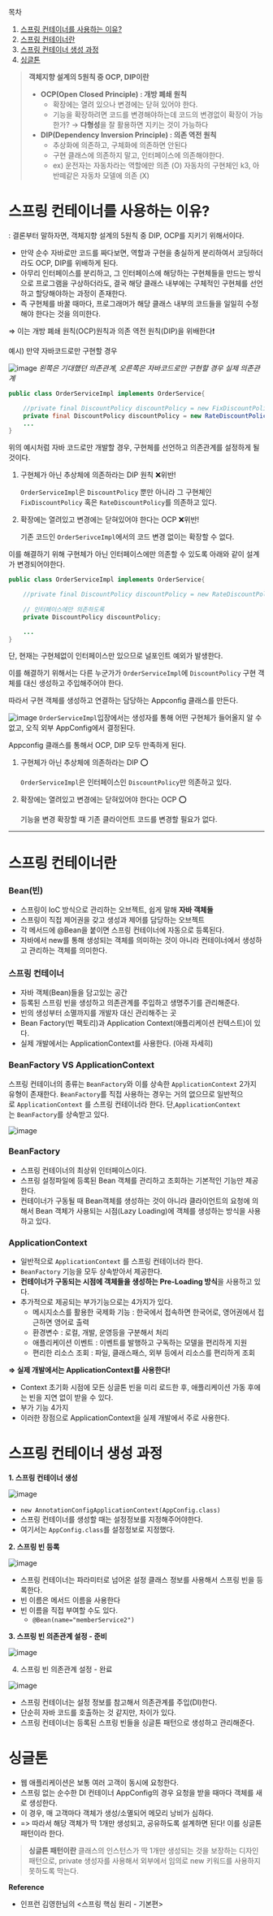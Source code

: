 목차
1. [스프링 컨테이너를 사용하는 이유?](#스프링-컨테이너를-사용하는-이유?)
2. [스프링 컨테이너란](#스프링-컨테이너란)
3. [스프링 컨테이너 생성 과정](#스프링-컨테이너-생성-과정)
4. [싱글톤](#싱글톤)


>  **객체지향 설계의 5원칙 중 **OCP, DIP**이란**
>
>- **OCP(Open Closed Principle) : 개방 폐쇄 원칙**
>    - 확장에는 열려 있으나 변경에는 닫혀 있어야 한다.
>    - 기능을 확장하려면 코드를 변경해야하는데 코드의 변경없이 확장이 가능한가? → **다형성**을 잘 활용하면 지키는 것이 가능하다
>- **DIP(Dependency Inversion Principle) : 의존 역전 원칙**
>    - 추상화에 의존하고, 구체화에 의존하면 안된다
>    - 구현 클래스에 의존하지 말고, 인터페이스에 의존해야한다.
>    - ex) 운전자는 자동차라는 역할에만 의존 (O)
>      자동차의 구현체인 k3, 아반떼같은 자동차 모델에 의존 (X)
    

# 스프링 컨테이너를 사용하는 이유?

: 결론부터 말하자면, 객체지향 설계의 5원칙 중 DIP, OCP를 지키기 위해서이다.

- 만약 순수 자바로만 코드를 짜다보면, 역할과 구현을 충실하게 분리하여서 코딩하더라도 OCP, DIP를 위배하게 된다.
- 아무리 인터페이스를 분리하고, 그 인터페이스에 해당하는 구현체들을 만드는 방식으로 프로그램을 구상하더라도, 결국 해당 클래스 내부에는 구체적인 구현체를 선언하고 할당해야하는 과정이 존재한다.
- 즉 구현체를 바꿀 때마다, 프로그래머가 해당 클래스 내부의 코드들을 일일히 수정해야 한다는 것을 의미한다.

⇒ 이는 개방 폐쇄 원칙(OCP)원칙과 의존 역전 원칙(DIP)을 위배한다❗

예시) 만약 자바코드로만 구현할 경우

![image](https://user-images.githubusercontent.com/77563814/178150492-a12b775b-881f-4f3e-a8a2-fa3f725496ad.png)
*왼쪽은 기대했던 의존관계, 오른쪽은 자바코드로만 구현할 경우 실제 의존관계*

```java
public class OrderServiceImpl implements OrderService{

    //private final DiscountPolicy discountPolicy = new FixDiscountPolicy();
    private final DiscountPolicy discountPolicy = new RateDiscountPolicy();
	...
}
```

위의 예시처럼 자바 코드로만 개발할 경우, 구현체를 선언하고 의존관계를 설정하게 될 것이다.

1. 구현체가 아닌 추상체에 의존하라는 DIP 원칙 ❌위반!
    
    `OrderServiceImpl`은 `DiscountPolicy` 뿐만 아니라 
    그 구현체인 `FixDiscountPolicy` 혹은 `RateDiscountPolicy`를 의존하고 있다.
    
2. 확장에는 열려있고 변경에는 닫혀있어야 한다는 OCP ❌위반!
    
    기존 코드인 `OrderSerivceImpl`에서의 코드 변경 없이는 확장할 수 없다.
    

이를 해결하기 위해 구현체가 아닌 인터페이스에만 의존할 수 있도록 아래와 같이 설계가 변경되어야한다. 

```java
public class OrderServiceImpl implements OrderService{

    //private final DiscountPolicy discountPolicy = new RateDiscountPolicy();
    
    // 인터페이스에만 의존하도록
    private DiscountPolicy discountPolicy;

  	...
}
```

단, 현재는 구현체없이 인터페이스만 있으므로 널포인트 예외가 발생한다. 

이를 해결하기 위해서는 다른 누군가가 `OrderServiceImpl`에 `DiscountPolicy` 구현 객체를 대신 생성하고 주입해주어야 한다.

따라서 구현 객체를 생성하고 연결하는 담당하는 Appconfig 클래스를 만든다.


![image](https://user-images.githubusercontent.com/77563814/178150717-527a3879-a801-413e-9630-c53896eee350.png)
`OrderServiceImpl`입장에서는 생성자를 통해 어떤 구현체가 들어올지 알 수 없고, 오직 외부 AppConfig에서 결정된다.

Appconfig 클래스를 통해서 OCP, DIP 모두 만족하게 된다.

1. 구현체가 아닌 추상체에 의존하라는 DIP  ⭕
    
    `OrderServiceImpl`은 인터페이스인 `DiscountPolicy`만 의존하고 있다.
    
2. 확장에는 열려있고 변경에는 닫혀있어야 한다는 OCP ⭕
    
    기능을 변경 확장할 때 기존 클라이언트 코드를 변경할 필요가 없다.
    
    
    
 -------
# 스프링 컨테이너란
 
 ### Bean(빈)

- 스프링이 IoC 방식으로 관리하는 오브젝트, 쉽게 말해 **자바 객체들**
- 스프링이 직접 제어권을 갖고 생성과 제어를 담당하는 오브젝트
- 각 메서드에 @Bean을 붙이면 스프링 컨테이너에 자동으로 등록된다.
- 자바에서 new를 통해 생성되는 객체를 의미하는 것이 아니라 컨테이너에서 생성하고 관리하는 객체를 의미한다.

### 스프링 컨테이너

- 자바 객체(Bean)들을 담고있는 공간
- 등록된 스프링 빈을 생성하고 의존관계를 주입하고 생명주기를 관리해준다.
- 빈의 생성부터 소멸까지를 개발자 대신 관리해주는 곳
- Bean Factory(빈 팩토리)과 Application Context(애플리케이션 컨텍스트)이 있다.
- 실제 개발에서는 ApplicationContext를 사용한다. (아래 자세히)

### **BeanFactory VS ApplicationContext**

스프링 컨테이너의 종류는 `BeanFactory`와 이를 상속한 `ApplicationContext` 2가지 유형이 존재한다. `BeanFactory`를 직접 사용하는 경우는 거의 없으므로 일반적으로 `ApplicationContext` 를 스프링 컨테이너라 한다. 단,`ApplicationContext`는 `BeanFactory`를 상속받고 있다.

![image](https://user-images.githubusercontent.com/77563814/178150967-7e9bc631-78c1-430b-99c3-9476ee167f07.png)

### BeanFactory

- 스프링 컨테이너의 최상위 인터페이스이다.
- 스프링 설정파일에 등록된 Bean 객체를 관리하고 조회하는 기본적인 기능만 제공한다.
- 컨테이너가 구동될 때 Bean객체를 생성하는 것이 아니라 클라이언트의 요청에 의해서 Bean 객체가 사용되는 시점(Lazy Loading)에 객체를 생성하는 방식을 사용하고 있다.

### ApplicationContext

- 일반적으로 `ApplicationContext` 를 스프링 컨테이너라 한다.
- `BeanFactory` 기능을 모두 상속받아서 제공한다.
- **컨테이너가 구동되는 시점에 객체들을 생성하는 Pre-Loading 방식**을 사용하고 있다.
- 추가적으로 제공되는 부가기능으로는 4가지가 있다.
    - 메시지소스를 활용한 국제화 기능 : 한국에서 접속하면 한국어로, 영어권에서 접근하면 영어로 출력
    - 환경변수 : 로컬, 개발, 운영등을 구분해서 처리
    - 애플리케이션 이벤트 : 이벤트를 발행하고 구독하는 모델을 편리하게 지원
    - 편리한 리소스 조회 : 파일, 클래스패스, 외부 등에서 리소스를 편리하게 조회

**⇒ 실제 개발에서는 ApplicationContext를 사용한다!**

- Context 초기화 시점에 모든 싱글톤 빈을 미리 로드한 후, 
애플리케이션 가동 후에는 빈을 지연 없이 받을 수 있다.
- 부가 기능 4가지
- 이러한 장점으로 ApplicationContext을 실제 개발에서 주로 사용한다.


# 스프링 컨테이너 생성 과정

**1. 스프링 컨테이너 생성**

![image](https://user-images.githubusercontent.com/77563814/178151361-90d4ae10-b248-4d51-9164-d6e340a43a23.png)
- `new AnnotationConfigApplicationContext(AppConfig.class)`
- 스프링 컨테이너를 생성할 때는 설정정보를 지정해주어야한다.
- 여기서는 `AppConfig.class`를 설정정보로 지정했다.

**2. 스프링 빈 등록**

![image](https://user-images.githubusercontent.com/77563814/178151367-49660570-1bf5-46b0-a6d9-d54583e9f754.png)
- 스프링 컨테이너는 파라미터로 넘어온 설정 클래스 정보를 사용해서 스프링 빈을 등록한다.
- 빈 이름은 메서드 이름을 사용한다
- 빈 이름을 직접 부여할 수도 있다.
    - `@Bean(name="memberService2")`

**3. 스프링 빈 의존관계 설정 - 준비**

![image](https://user-images.githubusercontent.com/77563814/178151369-c13802e2-bc17-4eac-b1b2-35084aad69c8.png)


4. 스프링 빈 의존관계 설정 - 완료

![image](https://user-images.githubusercontent.com/77563814/178151373-8a754bf6-5eaa-4a8f-88ef-6a6b9596518a.png)
- 스프링 컨테이너는 설정 정보를 참고해서 의존관계를 주입(DI)한다.
- 단순히 자바 코드를 호출하는 것 같지만, 차이가 있다.
- 스프링 컨테이너는 등록된 스프링 빈들을 싱글톤 패턴으로 생성하고 관리해준다.



# 싱글톤
- 웹 애플리케이션은 보통 여러 고객이 동시에 요청한다.
- 스프링 없는 순수한 DI 컨테이너 AppConfig의 경우 요청을 받을 때마다 객체를 새로 생성한다.
- 이 경우, 매 고객마다 객체가 생성/소멸되어 메모리 낭비가 심하다.
- => 따라서 해당 객체가 딱 1개만 생성되고, 공유하도록 설계하면 된다! 이를 싱글톤 패턴이라 한다.

> **싱글톤 패턴이란**
> 클래스의 인스턴스가 딱 1개만 생성되는 것을 보장하는 디자인 패턴으로,
> private 생성자를 사용해서 외부에서 임의로 new 키워드를 사용하지 못하도록 막는다.


**Reference**
- 인프런 김영한님의 <스프링 핵심 원리 - 기본편>
 
